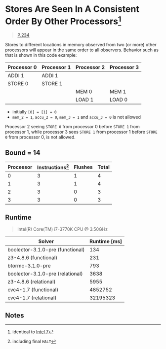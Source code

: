 # Stores Are Seen In A Consistent Order By Other Processors[^1]

> [P.234](https://www.amd.com/system/files/TechDocs/24593.pdf#page=234)

Stores to different locations in memory observed from two (or more) other processors will appear in the same order to all observers.
Behavior such as that is shown in this code example:

| Processor 0 | Processor 1 | Processor 2 | Processor 3 |
| ----------- | ----------- | ----------- | ----------- |
| ADDI 1      | ADDI 1      |             |             |
| STORE 0     | STORE 1     |             |             |
|             |             | MEM 0       | MEM 1       |
|             |             | LOAD 1      | LOAD 0      |

* initially `[0] = [1] = 0`
* `mem_2 = 1`, `accu_2 = 0`, `mem_3 = 1` and `accu_3 = 0` is not allowed

Processor 2 seeing `STORE 0` from processor 0 before `STORE 1` from processor 1, while processor 3 sees `STORE 1` from processor 1 before `STORE 0` from processor 0, is not allowed.

## Bound = 14

| Processor | Instructions[^2]  | Flushes | Total |
| --------- | ----------------  | ------- | ----- |
| 0         | 3                 | 1       | 4     |
| 1         | 3                 | 1       | 4     |
| 2         | 3                 | 0       | 3     |
| 3         | 3                 | 0       | 3     |

## Runtime

> Intel(R) Core(TM) i7-3770K CPU @ 3.50GHz

| Solver                           | Runtime [ms] |
| -------------------------------- | ------------ |
| boolector-3.1.0-pre (functional) | 134          |
| z3-4.8.6 (functional)            | 231          |
| btormc-3.1.0-pre                 | 793          |
| boolector-3.1.0-pre (relational) | 3638         |
| z3-4.8.6 (relational)            | 5955         |
| cvc4-1.7 (functional)            | 4852752      |
| cvc4-1.7 (relational)            | 32195323     |

## Notes

[^1]: identical to [Intel 7](../../intel/7)
[^2]: including final `HALT`
